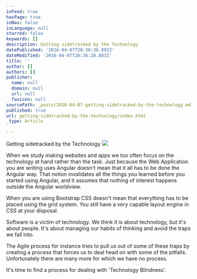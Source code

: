 ```yaml
---
inFeed: true
hasPage: true
inNav: false
inLanguage: null
starred: false
keywords: []
description: Getting sidetracked by the Technology
datePublished: '2016-04-07T20:36:36.092Z'
dateModified: '2016-04-07T20:36:28.883Z'
title: ''
author: []
authors: []
publisher:
  name: null
  domain: null
  url: null
  favicon: null
sourcePath: _posts/2016-04-07-getting-sidetracked-by-the-technology.md
published: true
url: getting-sidetracked-by-the-technology/index.html
_type: Article

---
```

Getting sidetracked by the Technology
![](https://the-grid-user-content.s3-us-west-2.amazonaws.com/4ce39646-703b-48fb-9c44-138f305a8e1b.jpg)

When we study making websites and apps we too often focus on the technology at hand rather than the task. Just because the Web Application you are writing uses Angular doesn't mean that it all has to be done the Angular way. That notion invalidates all the things you learned before you started using Angular, and it assumes that nothing of interest happens outside the Angular worldview.

When you are using Bootstrap CSS doesn't mean that everything has to be placed using the grid system. You still have a very capable layout engine in CSS at your disposal.

Software is a victim of technology. We think it is about technology, but it's about people. It's about managing our habits of thinking and avoid the traps we fall into.

The Agile process for instance tries to pull us out of some of these traps by creating a process that forces us to deal head on with some of the pitfalls. Unfortunately there are many more for which we have no process.

It's time to find a process for dealing with 'Technology Blindness'.